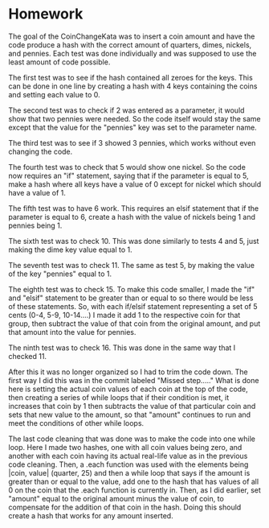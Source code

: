 # Homework

The goal of the CoinChangeKata was to insert a coin amount and have the code produce a hash with the correct amount of quarters, dimes, 
nickels, and pennies. Each test was done individually and was supposed to use the least amount of code possible.

The first test was to see if the hash contained all zeroes for the keys. This can be done in one line by creating a hash with 4 keys
containing the coins and setting each value to 0.

The second test was to check if 2 was entered as a parameter, it would show that two pennies were needed. So the code itself would stay
the same except that the value for the "pennies" key was set to the parameter name. 

The third test was to see if 3 showed 3 pennies, which works without even changing the code.

The fourth test was to check that 5 would show one nickel. So the code now requires an "if" statement, saying that if the parameter is 
equal to 5, make a hash where all keys have a value of 0 except for nickel which should have a value of 1.

The fifth test was to have 6 work. This requires an elsif statement that if the parameter is equal to 6, create a hash with the value of
nickels being 1 and pennies being 1.

The sixth test was to check 10. This was done similarly to tests 4 and 5, just making the dime key value equal to 1.

The seventh test was to check 11. The same as test 5, by making the value of the key "pennies" equal to 1.

The eighth test was to check 15. To make this code smaller, I made the "if" and "elsif" statement to be greater than or equal to so there
would be less of these statements. So, with each if/elsif statement representing a set of 5 cents (0-4, 5-9, 10-14....) I made it add 1
to the respective coin for that group, then subtract the value of that coin from the original amount, and put that amount into the value
for pennies.

The ninth test was to check 16. This was done in the same way that I checked  11.

After this it was no longer organized so I had to trim the code down. The first way I did this was in the commit labeled "Missed step....."
What is done here is setting the actual coin values of each coin at the top of the code, then creating a series of while loops that if
their condition is met, it increases that coin by 1 then subtracts the value of that particular coin and sets that new value to the amount,
so that "amount" continues to run and meet the conditions of other while loops.

The last code cleaning that was done was to make the code into one while loop. Here I made two hashes, one with all coin values being zero,
and another with each coin having its actual real-life value as in the previous code cleaning. Then, a .each function was used with the
elements being |coin, value| (quarter, 25) and then a while loop that says if the amount is greater than or equal to the value, add one
to the hash that has values of all 0 on the coin that the .each function is currently in. Then, as I did earlier, set "amount" equal to
the original amount minus the value of coin, to compensate for the addition of that coin in the hash. Doing this should create a hash
that works for any amount inserted.
